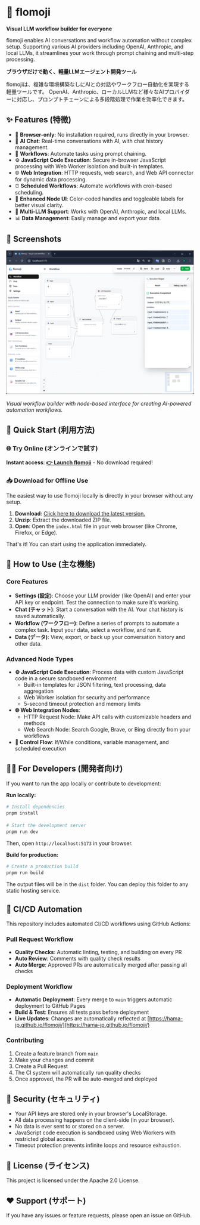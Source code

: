 # 🌊 flomoji

**Visual LLM workflow builder for everyone**

flomoji enables AI conversations and workflow automation without complex setup. Supporting various AI providers including OpenAI, Anthropic, and local LLMs, it streamlines your work through prompt chaining and multi-step processing.

**ブラウザだけで動く、軽量LLMエージェント開発ツール**

flomojiは、複雑な環境構築なしにAIとの対話やワークフロー自動化を実現する軽量ツールです。 OpenAI、Anthropic、ローカルLLMなど様々なAIプロバイダーに対応し、プロンプトチェーンによる多段階処理で作業を効率化できます。

## ✨ Features (特徴)

- 🚀 **Browser-only**: No installation required, runs directly in your browser.
- 💬 **AI Chat**: Real-time conversations with AI, with chat history management.
- 🔗 **Workflows**: Automate tasks using prompt chaining.
- ⚙️ **JavaScript Code Execution**: Secure in-browser JavaScript processing with Web Worker isolation and built-in templates.
- 🌐 **Web Integration**: HTTP requests, web search, and Web API connector for dynamic data processing.
- ⏰ **Scheduled Workflows**: Automate workflows with cron-based scheduling.
- 🎨 **Enhanced Node UI**: Color-coded handles and toggleable labels for better visual clarity.
- 🔌 **Multi-LLM Support**: Works with OpenAI, Anthropic, and local LLMs.
- 📊 **Data Management**: Easily manage and export your data.

## 📸 Screenshots

![flomoji Workflow Interface](docs/app-screenshot.png)

*Visual workflow builder with node-based interface for creating AI-powered automation workflows.*

## 🚀 Quick Start (利用方法)

### 🌐 Try Online (オンラインで試す)
**Instant access**: [**👉 Launch flomoji**](https://hama-jp.github.io/flomoji/) - No download required!

### 📥 Download for Offline Use
The easiest way to use flomoji locally is directly in your browser without any setup.

1.  **Download**: [Click here to download the latest version.](https://github.com/hama-jp/flomoji/archive/refs/heads/gh-pages.zip)
2.  **Unzip**: Extract the downloaded ZIP file.
3.  **Open**: Open the `index.html` file in your web browser (like Chrome, Firefox, or Edge).

That's it! You can start using the application immediately.

## 📝 How to Use (主な機能)

### Core Features
- **Settings (設定)**: Choose your LLM provider (like OpenAI) and enter your API key or endpoint. Test the connection to make sure it's working.
- **Chat (チャット)**: Start a conversation with the AI. Your chat history is saved automatically.
- **Workflow (ワークフロー)**: Define a series of prompts to automate a complex task. Input your data, select a workflow, and run it.
- **Data (データ)**: View, export, or back up your conversation history and other data.

### Advanced Node Types
- **⚙️ JavaScript Code Execution**: Process data with custom JavaScript code in a secure sandboxed environment
  - Built-in templates for JSON filtering, text processing, data aggregation
  - Web Worker isolation for security and performance
  - 5-second timeout protection and memory limits
- **🌐 Web Integration Nodes**: 
  - HTTP Request Node: Make API calls with customizable headers and methods
  - Web Search Node: Search Google, Brave, or Bing directly from your workflows
- **🔄 Control Flow**: If/While conditions, variable management, and scheduled execution

## 🧑‍💻 For Developers (開発者向け)

If you want to run the app locally or contribute to development:

**Run locally:**
```bash
# Install dependencies
pnpm install

# Start the development server
pnpm run dev
```
Then, open `http://localhost:5173` in your browser.

**Build for production:**
```bash
# Create a production build
pnpm run build
```
The output files will be in the `dist` folder. You can deploy this folder to any static hosting service.

## 🚀 CI/CD Automation

This repository includes automated CI/CD workflows using GitHub Actions:

### Pull Request Workflow
- **Quality Checks**: Automatic linting, testing, and building on every PR
- **Auto Review**: Comments with quality check results
- **Auto Merge**: Approved PRs are automatically merged after passing all checks

### Deployment Workflow  
- **Automatic Deployment**: Every merge to `main` triggers automatic deployment to GitHub Pages
- **Build & Test**: Ensures all tests pass before deployment
- **Live Updates**: Changes are automatically reflected at [https://hama-jp.github.io/flomoji/](https://hama-jp.github.io/flomoji/)

### Contributing
1. Create a feature branch from `main`
2. Make your changes and commit
3. Create a Pull Request
4. The CI system will automatically run quality checks
5. Once approved, the PR will be auto-merged and deployed

## 🔐 Security (セキュリティ)

- Your API keys are stored only in your browser's LocalStorage.
- All data processing happens on the client-side (in your browser).
- No data is ever sent to or stored on a server.
- JavaScript code execution is sandboxed using Web Workers with restricted global access.
- Timeout protection prevents infinite loops and resource exhaustion.

## 📄 License (ライセンス)

This project is licensed under the Apache 2.0 License.

## ❤️ Support (サポート)

If you have any issues or feature requests, please open an issue on GitHub.
